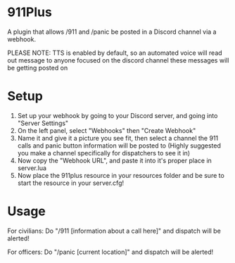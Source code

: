 # 911Plus
A plugin that allows /911 and /panic be posted in a Discord channel via a webhook.

PLEASE NOTE: TTS is enabled by default, so an automated voice will read out message to anyone focused on the discord channel these messages will be getting posted on

# Setup
1. Set up your webhook by going to your Discord server, and going into "Server Settings"
2. On the left panel, select "Webhooks" then "Create Webhook"
3. Name it and give it a picture you see fit, then select a channel the 911 calls and panic button information will be posted to (Highly suggested you make a channel specifically for dispatchers to see it in)
4. Now copy the "Webhook URL", and paste it into it's proper place in server.lua
5. Now place the 911plus resource in your resources folder and be sure to start the resource in your server.cfg!

# Usage
For civilians:
Do "/911 [information about a call here]" and dispatch will be alerted!

For officers:
Do "/panic [current location]" and dispatch will be alerted!
